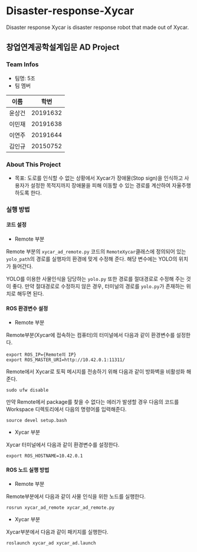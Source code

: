 # Disaster-response-Xycar
Disaster response Xycar is disaster response robot that made out of Xycar.

## 창업연계공학설계입문 AD Project

### Team Infos

* 팀명: 5조
* 팀 멤버

| 이름   | 학번     |
|--------|----------|
| 윤상건 | 20191632 |
| 이민재 | 20191638 |
| 이연주 | 20191644 |
| 김인규 | 20150752 |

### About This Project

* 목표: 도로를 인식할 수 없는 상황에서 Xycar가 장애물(Stop sign)을 인식하고 사용자가 설정한 목적지까지 장애물을 피해 이동할 수 있는 경로를 계산하여 자율주행하도록 한다.

### 실행 방법

#### 코드 설정
* Remote 부분

Remote 부분의 `xycar_ad_remote.py` 코드의 `RemoteXycar`클래스에 정의되어 있는 `yolo_path`의 경로를 실행자의 환경에 맞게 수정해 준다. 해당 변수에는 YOLO의 위치가 들어간다.

YOLO를 이용한 사물인식을 담당하는 `yolo.py` 또한 경로를 절대경로로 수정해 주는 것이 좋다. 만약 절대경로로 수정하지 않은 경우, 터미널의 경로를 `yolo.py`가 존재하는 위치로 해두면 된다.

#### ROS 환경변수 설정
* Remote 부분

Remote부분(Xycar에 접속하는 컴퓨터)의 터미널에서 다음과 같이 환경변수를 설정한다.
```
export ROS_IP={Remote의 IP}
export ROS_MASTER_URI=http://10.42.0.1:11311/
```

Remote에서 Xycar로 토픽 메시지를 전송하기 위해 다음과 같이 방화벽을 비활성화 해준다.
```
sudo ufw disable
```

만약 Remote에서 package를 찾을 수 없다는 에러가 발생할 경우 다음의 코드를 Workspace 디렉토리에서 다음의 명령어를 입력해준다.
```
source devel setup.bash
```

* Xycar 부분

Xycar 터미널에서 다음과 같이 환경변수를 설정한다.
```
export ROS_HOSTNAME=10.42.0.1
```

#### ROS 노드 실행 방법

* Remote 부분

Remote부분에서 다음과 같이 사물 인식을 위한 노드를 실행한다.
```
rosrun xycar_ad_remote xycar_ad_remote.py
```

* Xycar 부분

Xycar부분에서 다음과 같이 패키지를 실행한다.
```
roslaunch xycar_ad xycar_ad.launch
```
